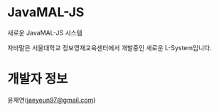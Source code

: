 JavaMAL-JS
==========

새로운 JavaMAL-JS 시스템

자바말은 서울대학교 정보영재교육센터에서 개발중인 새로운 L-System입니다.

개발자 정보
==========

윤재연(jaeyeun97@gmail.com)
